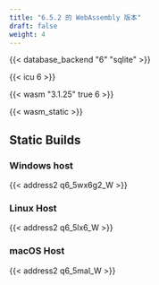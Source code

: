 ```yaml
---
title: "6.5.2 的 WebAssembly 版本"
draft: false
weight: 4
---
```


{{< database_backend "6" "sqlite" >}}

{{< icu 6 >}}

{{< wasm "3.1.25" true 6 >}}

{{< wasm_static >}}

## Static Builds

### Windows host

{{< address2 q6_5wx6g2_W >}}

### Linux Host

{{< address2 q6_5lx6_W >}}

### macOS Host

{{< address2 q6_5mal_W >}}
